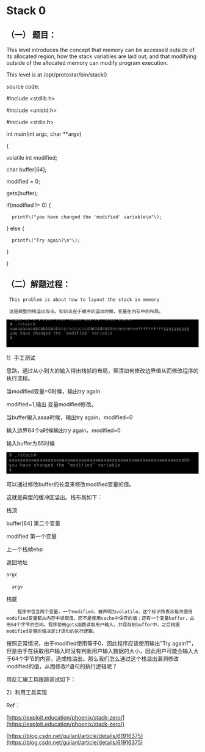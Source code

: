 # Stack 0

## （一） 题目：

This level introduces the concept that memory can be accessed outside of its allocated region, how the stack variables are laid    out, and that modifying outside of the allocated memory can modify program execution.

This level is at /opt/protostar/bin/stack0

source code:

\#include &lt;stdlib.h&gt;

\#include &lt;unistd.h&gt;

\#include &lt;stdio.h&gt;

int main\(int argc, char \*\*argv\)

{

volatile int modified;

char buffer\[64\];

modified = 0;

gets\(buffer\);

if\(modified != 0\) {

```
  printf\("you have changed the 'modified' variable\n"\);
```

} else {

```
  printf\("Try again?\n"\);
```

}

}

## （二）解题过程：

```
 This problem is about how to layout the stack in memory
```

```
 这是典型的栈溢出攻击。知识点在于缓冲区溢出时候，变量在内存中的布局。
```

![](/png/01.png)

1）手工测试

思路，通过从小到大的输入得出栈帧的布局，理清如何修改边界值从而修改程序的执行流程。

当modified变量=0时候，输出try again

modified=1,输出 变量modified修改。

当buffer输入aaaa时候，输出try again，modified=0

输入边界64个a时候输出try again，modified=0

输入buffer为65时候

![](/png/02.png)

可以通过修改buffer的长度来修改modified变量的值。

这就是典型的缓冲区溢出。栈布局如下：

栈顶

buffer\[64\] 第二个变量

modified    第一个变量

上一个栈帧ebp

返回地址

```
argc

  argv
```

栈底

        程序中包含两个变量，一个modified，被声明为volatile，这个标识符表示每次使用modified变量都从内存中读取值，而不是使用cache中保存的值；还有一个变量buffer，占用64个字节的空间。程序使用gets函数读取用户输入，并保存到buffer中，之后根据modified变量的值决定if语句的执行逻辑。

按照正常情况，由于modified使用等于0，因此程序应该使用输出"Try again?"，但是由于在获取用户输入时没有判断用户输入数据的大小，因此用户可能会输入大于64个字节的内容，造成栈溢出。那么我们怎么通过这个栈溢出漏洞修改modified的值，从而修改if语句的执行逻辑呢？

用反汇编工具跟踪调试如下：

2）利用工具实现

Ref：

[https://exploit.education/phoenix/stack-zero/](https://exploit.education/phoenix/stack-zero/)

[https://blog.csdn.net/guilanl/article/details/61916375](https://blog.csdn.net/guilanl/article/details/61916375)

